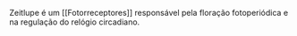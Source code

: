 ---
---

Zeitlupe é um [[Fotorreceptores]] responsável pela floração fotoperiódica e na regulação do relógio circadiano. 